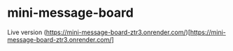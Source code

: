 # mini-message-board
Live version (https://mini-message-board-ztr3.onrender.com/)[https://mini-message-board-ztr3.onrender.com/]
